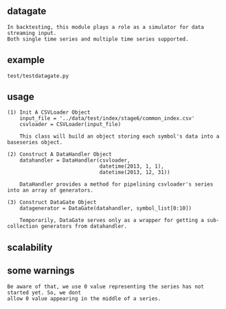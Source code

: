 ## datagate
    In backtesting, this module plays a role as a simulator for data streaming input.
    Both single time series and multiple time series supported.

## example
    test/testdatagate.py

## usage
    (1) Init A CSVLoader Object
        input_file = '../data/test/index/stage6/common_index.csv'
        csvloader = CSVLoader(input_file)

        This class will build an object storing each symbol's data into a baseseries object.

    (2) Construct A DataHandler Object
        datahandler = DataHandler(csvloader,
                                  datetime(2013, 1, 1),
                                  datetime(2013, 12, 31))

        DataHandler provides a method for pipelining csvloader's series into an array of generators.

    (3) Construct DataGate Object
        datagenerator = DataGate(datahandler, symbol_list[0:10])

        Temporarily, DataGate serves only as a wrapper for getting a sub-collection generators from datahandler.

## scalability

## some warnings
    Be aware of that, we use 0 value representing the series has not started yet. So, we dont
    allow 0 value appearing in the middle of a series.
